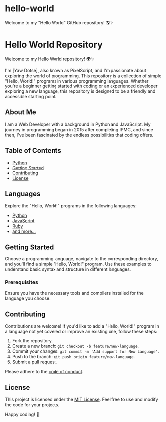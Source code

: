 # hello-world
Welcome to my "Hello World" GitHub repository! 🌎✨
# Hello World Repository

Welcome to my Hello World repository! 🌍✨

I'm [Yaw Dotse], also known as PixelScript, and I'm passionate about exploring the world of programming. This repository is a collection of simple "Hello, World!" programs in various programming languages. Whether you're a beginner getting started with coding or an experienced developer exploring a new language, this repository is designed to be a friendly and accessible starting point.

## About Me

I am a Web Developer with a background in Python and JavaScript. My journey in programming began in 2015 after completing IPMC, and since then, I've been fascinated by the endless possibilities that coding offers.

## Table of Contents

- [Python](Javascipt)
- [Getting Started](#getting-started)
- [Contributing](#contributing)
- [License](#license)

## Languages

Explore the "Hello, World!" programs in the following languages:

- [Python](Python/hello_world.py)
- [JavaScript](JavaScript/hello_world.js)
- [Ruby](Ruby/hello_world.rb)
- [and more...](#)

## Getting Started

Choose a programming language, navigate to the corresponding directory, and you'll find a simple "Hello, World!" program. Use these examples to understand basic syntax and structure in different languages.

### Prerequisites

Ensure you have the necessary tools and compilers installed for the language you choose.

## Contributing

Contributions are welcome! If you'd like to add a "Hello, World!" program in a language not yet covered or improve an existing one, follow these steps:

1. Fork the repository.
2. Create a new branch: `git checkout -b feature/new-language`.
3. Commit your changes: `git commit -m 'Add support for New Language'`.
4. Push to the branch: `git push origin feature/new-language`.
5. Submit a pull request.

Please adhere to the [code of conduct](CODE_OF_CONDUCT.md).

## License

This project is licensed under the [MIT License](LICENSE). Feel free to use and modify the code for your projects.

Happy coding! 🚀

